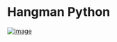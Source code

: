 # Hangman Python
<a href="https://ibb.co/mh3dpKs"><img src="https://i.ibb.co/h2Sr0N5/image.png" alt="image" border="0"></a>
